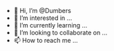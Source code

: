 - 👋 Hi, I’m @Dumbers
- 👀 I’m interested in ...
- 🌱 I’m currently learning ...
- 💞️ I’m looking to collaborate on ...
- 📫 How to reach me ...

<!---
Dumbers/Dumbers is a ✨ special ✨ repository because its `README.md` (this file) appears on your GitHub profile.
You can click the Preview link to take a look at your changes.
--->

